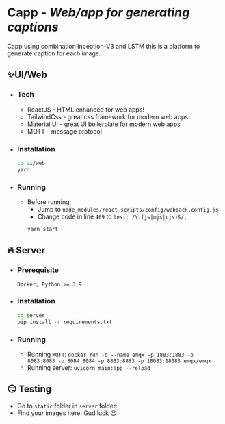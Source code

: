 # Capp - _Web/app for generating captions_

Capp using combination Inception-V3 and LSTM this is a platform to generate caption for each image.


## ✨UI/Web
- ### Tech

    - ReactJS - HTML enhanced for web apps!
    - TailwindCss - great css framework for modern web apps
    - Material UI - great UI boilerplate for modern web apps
    - MQTT - message protocol

- ### Installation
    ```sh
    cd ui/web
    yarn
    ```
- ### Running
    - Before running: 
        - Jump to ```node_modules/react-scripts/config/webpack.config.js```
        - Change code in line ```469``` to ```test: /\.(js|mjs|cjs)$/,```
        ```sh
        yarn start
        ```

## 🔥 Server
- ### Prerequisite
    ```Docker, Python >= 3.9```
- ### Installation
    ```sh
    cd server
    pip install -r requirements.txt 
    ```
- ### Running
    - Running ```MQTT```:
    ```docker run -d --name emqx -p 1883:1883 -p 8083:8083 -p 8084:8084 -p 8883:8883 -p 18083:18083 emqx/emqx```
    - Running server:
    ```uvicorn main:app --reload```

## 😏 Testing
- Go to ```static``` folder in ```server``` folder:
- Find your images here. Gud luck 😍